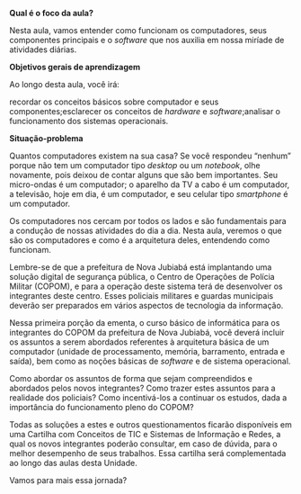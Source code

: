 **Qual é o foco da aula?**

Nesta aula, vamos entender como funcionam os computadores, seus componentes principais e o _software_ que nos auxilia em nossa miríade de atividades diárias.

**Objetivos gerais de aprendizagem**

Ao longo desta aula, você irá:

recordar os conceitos básicos sobre computador e seus componentes;esclarecer os conceitos de _hardware_ e _software_;analisar o funcionamento dos sistemas operacionais.

**Situação-problema**

Quantos computadores existem na sua casa? Se você respondeu “nenhum” porque não tem um computador tipo _desktop_ ou um _notebook_, olhe novamente, pois deixou de contar alguns que são bem importantes. Seu micro-ondas é um computador; o aparelho da TV a cabo é um computador, a televisão, hoje em dia, é um computador, e seu celular tipo _smartphone_ é um computador.

Os computadores nos cercam por todos os lados e são fundamentais para a condução de nossas atividades do dia a dia. Nesta aula, veremos o que são os computadores e como é a arquitetura deles, entendendo como funcionam.

Lembre-se de que a prefeitura de Nova Jubiabá está implantando uma solução digital de segurança pública, o Centro de Operações de Polícia Militar (COPOM), e para a operação deste sistema terá de desenvolver os integrantes deste centro. Esses policiais militares e guardas municipais deverão ser preparados em vários aspectos de tecnologia da informação.

Nessa primeira porção da ementa, o curso básico de informática para os integrantes do COPOM da prefeitura de Nova Jubiabá, você deverá incluir os assuntos a serem abordados referentes à arquitetura básica de um computador (unidade de processamento, memória, barramento, entrada e saída), bem como as noções básicas de _software_ e de sistema operacional.

Como abordar os assuntos de forma que sejam compreendidos e abordados pelos novos integrantes? Como trazer estes assuntos para a realidade dos policiais? Como incentivá-los a continuar os estudos, dada a importância do funcionamento pleno do COPOM?

Todas as soluções a estes e outros questionamentos ficarão disponíveis em uma Cartilha com Conceitos de TIC e Sistemas de Informação e Redes, a qual os novos integrantes poderão consultar, em caso de dúvida, para o melhor desempenho de seus trabalhos. Essa cartilha será complementada ao longo das aulas desta Unidade.

Vamos para mais essa jornada?